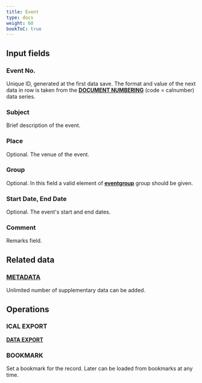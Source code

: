 ```yaml
---
title: Event
type: docs
weight: 60
bookToC: true
---
```


## Input fields

### Event No.
Unique ID, generated at the first data save. The format and value of the next data in row is taken from the [**DOCUMENT NUMBERING**](/docs/client/settings/numberdef) (code = calnumber) data series.

### Subject
Brief description of the event.

### Place
Optional. The venue of the event.

### Group
Optional. In this field a valid element of [**eventgroup**](/docs/client/settings/groups) group should be given.

### Start Date, End Date
Optional. The event's start and end dates.

### Comment
Remarks field.

## Related data

### [**METADATA**](/docs/client/settings/metadata)
Unlimited number of supplementary data can be added.

## Operations

### ICAL EXPORT
[**DATA EXPORT**](/docs/client/program/export)

### BOOKMARK
Set a bookmark for the record. Later can be loaded from bookmarks at any time.